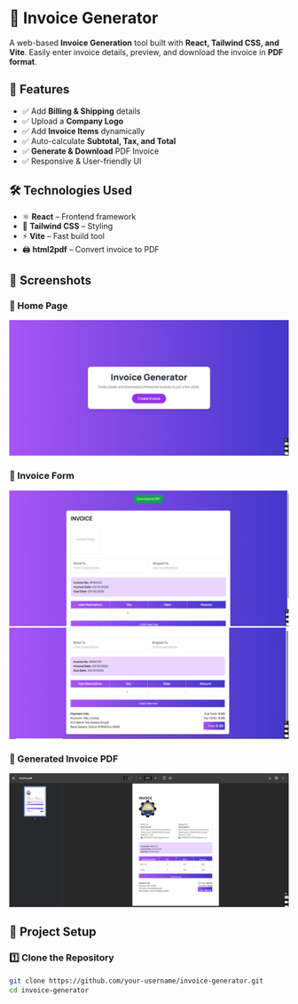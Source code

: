 # 🧾 Invoice Generator  

A web-based **Invoice Generation** tool built with **React, Tailwind CSS, and Vite**. Easily enter invoice details, preview, and download the invoice in **PDF format**.  

## 🚀 Features  

- ✅ Add **Billing & Shipping** details  
- ✅ Upload a **Company Logo**  
- ✅ Add **Invoice Items** dynamically  
- ✅ Auto-calculate **Subtotal, Tax, and Total**  
- ✅ **Generate & Download** PDF Invoice  
- ✅ Responsive & User-friendly UI  

## 🛠️ Technologies Used  

- ⚛️ **React** – Frontend framework  
- 🎨 **Tailwind CSS** – Styling  
- ⚡ **Vite** – Fast build tool  
- 🖨️ **html2pdf** – Convert invoice to PDF  

## 📸 Screenshots  

### 📌 Home Page  
![Home Page](https://github.com/ItsMeAreebaAmjad/InvoiceGenerationApp-React/blob/main/image1.png)  

### 📌 Invoice Form  
![Invoice Form](https://github.com/ItsMeAreebaAmjad/InvoiceGenerationApp-React/blob/main/image2.png)
![Invoice Form2](https://github.com/ItsMeAreebaAmjad/InvoiceGenerationApp-React/blob/main/image3.png)

### 📌 Generated Invoice PDF  
![Generated Invoice](https://github.com/ItsMeAreebaAmjad/InvoiceGenerationApp-React/blob/main/image4.png)  


## 📂 Project Setup  

### 1️⃣ Clone the Repository  

```bash
git clone https://github.com/your-username/invoice-generator.git
cd invoice-generator
